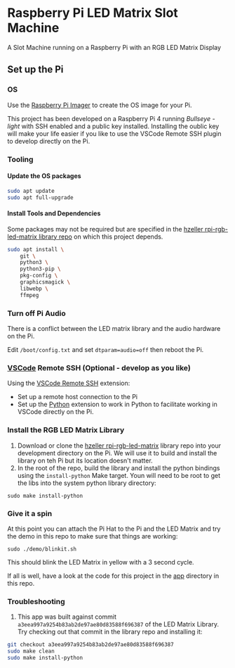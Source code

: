 # Raspberry Pi LED Matrix Slot Machine

A Slot Machine running on a Raspberry Pi with an RGB LED Matrix Display

## Set up the Pi

### OS

Use the [Raspberry Pi Imager](https://www.raspberrypi.com/software/) to create the OS image for your Pi.

This project has been developed on a Raspberry Pi 4 running *Bullseye - light* with SSH enabled and a public key installed. Installing the oublic key will make your life easier if you like to use the VSCode Remote SSH plugin to develop directly on the Pi.

### Tooling

#### Update the OS packages

```bash
sudo apt update
sudo apt full-upgrade
```

#### Install Tools and Dependencies

Some packages may not be required but are specified in the [hzeller rpi-rgb-led-matrix library repo](https://github.com/hzeller/rpi-rgb-led-matrix) on which this project depends.

<!-- TODO: verify the actual requirements of the LED Matrix Library, or maybe just poin to the requirements in the library's repo. -->

```bash
sudo apt install \
    git \
    python3 \
    python3-pip \
    pkg-config \
    graphicsmagick \
    libwebp \ 
    ffmpeg
```

### Turn off Pi Audio

There is a conflict between the LED matrix library and the audio hardware on the Pi.

Edit `/boot/config.txt` and set `dtparam=audio=off` then reboot the Pi.

### [VSCode](https://code.visualstudio.com/) Remote SSH (Optional - develop as you like)

Using the [VSCode Remote SSH](https://marketplace.visualstudio.com/items?itemName=ms-vscode-remote.remote-ssh) extension:

- Set up a remote host connection to the Pi
- Set up the [Python](https://marketplace.visualstudio.com/items?itemName=ms-python.python) extension to work in Python to facilitate working in VSCode directly on the Pi.

### Install the RGB LED Matrix Library

1. Download or clone the [hzeller rpi-rgb-led-matrix](https://github.com/hzeller/rpi-rgb-led-matrix) library repo into your development directory on the Pi. We will use it to build and install the library on teh Pi but its location doesn't matter.
1. In the root of the repo, build the library and install the python bindings using the `install-python` Make target. Youn will need to be root to get the libs into the system python library directory:

`sudo make install-python`

### Give it a spin

At this point you can attach the Pi Hat to the Pi and the LED Matrix and try the  demo in this repo to make sure that things are working:

`sudo ./demo/blinkit.sh`

This should blink the LED Matrix in yellow with a 3 second cycle.

If all is well, have a look at the code for this project in the [app](./app) directory in this repo.

### Troubleshooting

1. This app was built against commit `a3eea997a9254b83ab2de97ae80d83588f696387` of the LED Matrix Library. Try checking out that commit in the library repo and installing it:

```bash
git checkout a3eea997a9254b83ab2de97ae80d83588f696387
sudo make clean
sudo make install-python
```
